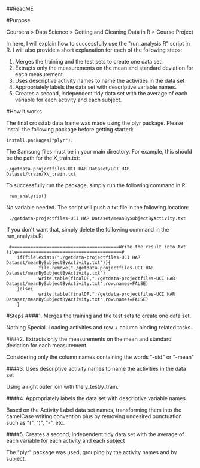 ##ReadME

#Purpose

Coursera > Data Science > Getting and Cleaning Data in R > Course Project

In here, I will explain how to successfully use the "run_analysis.R" script in R. I will also provide a short explanation for each of the following steps:

1. Merges the training and the test sets to create one data set.
2. Extracts only the measurements on the mean and standard deviation for each measurement. 
3. Uses descriptive activity names to name the activities in the data set
4. Appropriately labels the data set with descriptive variable names. 
5. Creates a second, independent tidy data set with the average of each variable for each activity and each subject.

#How it works

The final crosstab data frame was made using the plyr package. Please install the following package before getting started:

    install.packages("plyr").

The Samsung files must be in your main directory. For example, this should be the path for the X\_train.txt:

    ./getdata-projectfiles-UCI HAR Dataset/UCI HAR Dataset/train/X\_train.txt

To successfully run the package, simply run the following command in R:

     run_analysis()

No variable needed. The script will push a txt file in the following location:

     ./getdata-projectfiles-UCI HAR Dataset/meanBySubjectByActivity.txt


If you don't want that, simply delete the following command in the run_analysis.R:

     #========================================Write the result into txt file=======================================#
        if(file.exists("./getdata-projectfiles-UCI HAR Dataset/meanBySubjectByActivity.txt")){
                file.remove("./getdata-projectfiles-UCI HAR Dataset/meanBySubjectByActivity.txt")
                write.table(finalDF,"./getdata-projectfiles-UCI HAR Dataset/meanBySubjectByActivity.txt",row.names=FALSE)
        }else{
                write.table(finalDF,"./getdata-projectfiles-UCI HAR Dataset/meanBySubjectByActivity.txt",row.names=FALSE)
        }

#Steps
####1. Merges the training and the test sets to create one data set.

Nothing Special. Loading activities and row + column binding related tasks..

####2. Extracts only the measurements on the mean and standard deviation for each measurement. 

Considering only the column names containing the words "-std" or "-mean"

####3. Uses descriptive activity names to name the activities in the data set

Using a right outer join with the y_test/y_train.

####4. Appropriately labels the data set with descriptive variable names. 

Based on the Activity Label data set names, transforming them into the camelCase writing convention plus by removing undesired punctuation such as "(", ")", "-", etc.

####5. Creates a second, independent tidy data set with the average of each variable for each activity and each subject

The "plyr" package was used, grouping by the activity names and by subject.
